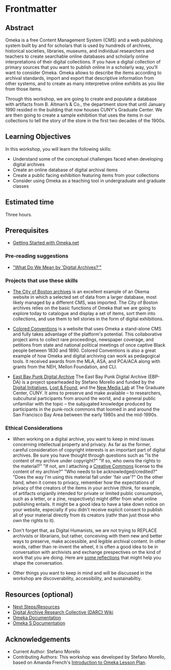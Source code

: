 # Frontmatter

## Abstract

Omeka is a free Content Management System (CMS) and a web publishing system built by and for scholars that is used by hundreds of archives, historical societies, libraries, museums, and individual researchers and teachers to create searchable online databases and scholarly online interpretations of their digital collections. If you have a digital collection of primary sources that you want to publish online in a scholarly way, you’ll want to consider Omeka.
Omeka allows to describe the items according to archival standards, import and export that descriptive information from other systems, and to create as many interpretive online exhibits as you like from those items.

Through this workshop, we are going to create and populate a database with artifacts from B. Altman’s & Co., the department store that until January 1990 resided in the building that now houses CUNY's Graduate Center. We are then going to create a sample exhibition that uses the items in our collections to tell the story of the store in the first two decades of the 1900s.

## Learning Objectives

In this workshop, you will learn the following skills:

- Understand some of the conceptual challenges faced when developing digital archives 
- Create an online database of digital archival items
- Create a public facing exhibition featuring items from your collections
- Consider using Omeka as a teaching tool in undergraduate and graduate classes 

## Estimated time

Three hours.

## Prerequisites

- [Getting Started with Omeka.net](sections/omekainstall.md) 

### Pre-reading suggestions

- ["What Do We Mean by 'Digital Archives?'"](https://darc.gcdiprojects.org/Digital_Archives)

### Projects that use these skills

- [The City of Boston archives](https://cityofbostonarchives.omeka.net/) is an excellent example of an Okema website in which a selected set of data from a larger database, most likely managed by a different CMS, was imported. The City of Boston archives relies on the basic functions of Omeka that we are going to explore today to catalogue and display a set of items, sort them into collections, and use them to tell stories in the form of digital exhibitions. 

- [Colored Conventions](http://coloredconventions.org/) is a website that uses Omeka a stand-alone CMS and fully takes advantage of the platform's potential. This collaborative project aims to collect rare proceedings, newspaper coverage, and petitions from state and national political meetings of once captive Black people between 1830 and 1890. Colored Conventions is also a great example of how Omeka and digital archiving can work as pedagogical tools. It received awards from the MLA, ASA, and PCA/ACA along with grants from the NEH, Mellon Foundation, and CLI.

- [East Bay Punk Digital Archive](www.eastbaypunkda.com) The East Bay Punk Digital Archive (EBP-DA) is a project spearheaded by Stefano Morello and funded by the [Digital Initiatives](https://gcdi.commons.gc.cuny.edu/),  [Lost & Found](https://www.centerforthehumanities.org/lost-and-found), and the [New Media Lab](https://www.centerforthehumanities.org/lost-and-found) at The Graduate Center, CUNY. It aims to preserve and make available – to researchers, subcultural participants from around the world, and a general public unfamiliar with the topic – the subjugated knowledge produced by participants in the punk-rock commons that loomed in and around the San Francisco Bay Area between the early 1980s and the mid-1990s. 

### Ethical Considerations

- When working on a digital archive, you want to keep in mind issues concerning intellectual property and privacy. As far as the former, careful consideration of copyright interests is an important part of digital archives. Be sure you have thought through questions such as "Is the content of my archive under copyright?" "If so, who owns the rights to the material?" "If not, am I attaching a [Creative Commons](https://creativecommons.org/licenses/) license to the content of my archive?" "Who needs to be acknowledged/credited?" "Does the way I'm using this material fall under 'fair use'?" 
On the other hand, when it comes to privacy, remember how the expectations of privacy of the creators of the items in your archive (think, for example, of artifacts origianlly intended for private or limited public consumption, such as a letter, or a zine, respectively) might differ from what online publishing entails. It might be a good idea to have a take down notice on your website, especially if you  didn't receive explicit consent to publish all of your material directly from its creators (rathr than just those who own the rights to it). 

- Don't forget that, as Digital Humanists, we are not trying to REPLACE archivists or librarians, but rather, conceiving with them new and better ways to  preserve, make accessible, and legible archival content. In other words, rather than re-invent the wheel, it is often a good idea to be in conversation with archivists and exchange prespectives on the kind of work that you are doing. Here are [some reflections](https://digitalfellows.commons.gc.cuny.edu/2019/10/30/what-to-consider-when-planning-a-digital-project/) that might help you shape the conversation.

-  Other things you want to keep in mind and will be discussed in the workshop are discoverability, accessibility, and sustainabiltiy.

## Resources (optional)

- [Next Steps/Resources](sections/next.md)
- [Digital Archive Research Collective (DARC) Wiki](cuny.is/darc-wiki)
- [Omeka Documentation](https://omeka.org/classic/docs/)
- [Omeka S Documentation](https://omeka.org/s/docs/user-manual/)

## Acknowledgements

- Current Author: Stefano Morello
- Contributing Authors: This workshop was developed by Stefano Morello, based on Amanda French's [Introduction to Omeka Lesson Plan](http://amandafrench.net/2013/11/12/introduction-to-omeka-lesson-plan/).